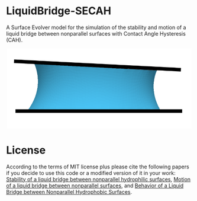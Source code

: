# LiquidBridge-SECAH

A Surface Evolver model for the simulation of the stability and motion of a liquid bridge between nonparallel surfaces with Contact Angle Hysteresis (CAH).

<p align="center">

<img src="./imgs/bridge.png" alt="Liquid bridge between two nonparallel hydrophilic surfaces" width="500"/>
</p>

# License

According to the terms of MIT license plus please cite the following papers if you decide to use this code or a modified version of it in your work: [Stability of a liquid bridge between nonparallel hydrophilic surfaces](https://www.sciencedirect.com/science/article/abs/pii/S0021979716309778), [Motion of a liquid bridge between nonparallel surfaces](https://www.sciencedirect.com/science/article/abs/pii/S002197971630978X), and [Behavior of a Liquid Bridge between Nonparallel Hydrophobic Surfaces](https://pubs.acs.org/doi/abs/10.1021/acs.langmuir.7b03508).
